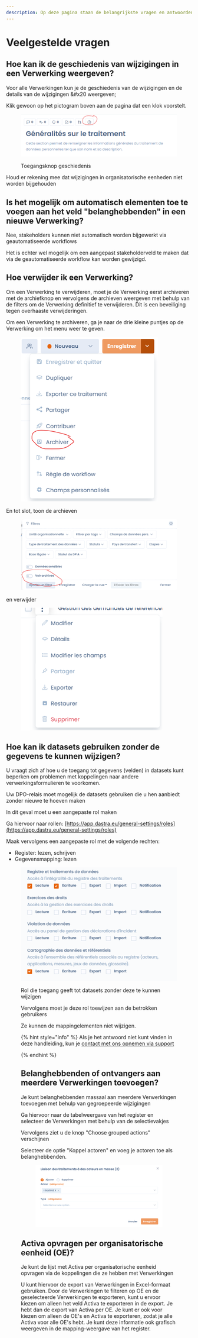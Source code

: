 ```yaml
---
description: Op deze pagina staan de belangrijkste vragen en antwoorden die we bieden.
---
```


# Veelgestelde vragen

## Hoe kan ik de geschiedenis van wijzigingen in een Verwerking weergeven?

Voor alle Verwerkingen kun je de geschiedenis van de wijzigingen en de details van de wijzigingen &#x20 weergeven;

Klik gewoon op het pictogram boven aan de pagina dat een klok voorstelt.

<figure><img src="../../.gitbook/assets/image (1) (1) (3).png" alt=""><figcaption><p>Toegangsknop geschiedenis</p></figcaption></figure>

Houd er rekening mee dat wijzigingen in organisatorische eenheden niet worden bijgehouden &#x20;

## Is het mogelijk om automatisch elementen toe te voegen aan het veld "belanghebbenden" in een nieuwe Verwerking?

Nee, stakeholders kunnen niet automatisch worden bijgewerkt via geautomatiseerde workflows &#x20;

Het is echter wel mogelijk om een aangepast stakeholderveld te maken dat via de geautomatiseerde workflow kan worden gewijzigd.

## Hoe verwijder ik een Verwerking?

Om een Verwerking te verwijderen, moet je de Verwerking eerst archiveren met de archiefknop en vervolgens de archieven weergeven met behulp van de filters om de Verwerking definitief te verwijderen. Dit is een beveiliging tegen overhaaste verwijderingen.

Om een Verwerking te archiveren, ga je naar de drie kleine puntjes op de Verwerking om het menu weer te geven.

<figure><img src="../../.gitbook/assets/image (1) (1) (5).png" alt=""><figcaption></figcaption></figure>

En tot slot, toon de archieven

<figure><img src="../../.gitbook/assets/image (2) (3) (2).png" alt=""><figcaption></figcaption></figure>

en verwijder&#x20;

<figure><img src="../../.gitbook/assets/image (4) (1) (1).png" alt=""><figcaption></figcaption></figure>

## Hoe kan ik datasets gebruiken zonder de gegevens te kunnen wijzigen?

U vraagt zich af hoe u de toegang tot gegevens (velden) in datasets kunt beperken om problemen met koppelingen naar andere verwerkingsformulieren te voorkomen.

Uw DPO-relais moet mogelijk de datasets gebruiken die u hen aanbiedt zonder nieuwe te hoeven maken &#x20;

In dit geval moet u een aangepaste rol maken &#x20;

Ga hiervoor naar rollen: [https://app.dastra.eu/general-settings/roles](https://app.dastra.eu/general-settings/roles)

Maak vervolgens een aangepaste rol met de volgende rechten:&#x20;

* Register: lezen, schrijven
* Gegevensmapping: lezen

<figure><img src="../../.gitbook/assets/image (2) (2) (3).png" alt=""><figcaption><p>Rol die toegang geeft tot datasets zonder deze te kunnen wijzigen</p></figcaption></fig>

Vervolgens moet je deze rol toewijzen aan de betrokken gebruikers &#x20;

Ze kunnen de mappingelementen niet wijzigen.

{% hint style="info" %}
Als je het antwoord niet kunt vinden in deze handleiding, kun je [contact met ons opnemen via support](../../commencer/le-support/make-a-support-request.md)


{% endhint %}

## Belanghebbenden of ontvangers aan meerdere Verwerkingen toevoegen?

Je kunt belanghebbenden massaal aan meerdere Verwerkingen toevoegen met behulp van gegroepeerde wijzigingen &#x20;

Ga hiervoor naar de tabelweergave van het register en selecteer de Verwerkingen met behulp van de selectievakjes &#x20;

Vervolgens ziet u de knop "Choose grouped actions" verschijnen &#x20;

Selecteer de optie "Koppel actoren" en voeg je actoren toe als belanghebbenden.&#x20;

<figure><img src="../../.gitbook/assets/image (17) (2).png" alt=""><figcaption></figcaption></figure>

## Activa opvragen per organisatorische eenheid (OE)?

Je kunt de lijst met Activa per organisatorische eenheid opvragen via de koppelingen die ze hebben met Verwerkingen &#x20;

U kunt hiervoor de export van Verwerkingen in Excel-formaat gebruiken. Door de Verwerkingen te filteren op OE en de geselecteerde Verwerkingen te exporteren, kunt u ervoor kiezen om alleen het veld Activa te exporteren in de export. Je hebt dan de export van Activa per OE. Je kunt er ook voor kiezen om alleen de OE's en Activa te exporteren, zodat je alle Activa voor alle OE's hebt. Je kunt deze informatie ook grafisch weergeven in de mapping-weergave van het register.


